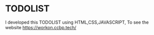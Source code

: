 # TODOLIST
I developed this TODOLIST using HTML,CSS,JAVASCRIPT, To see the website https://workon.ccbp.tech/
